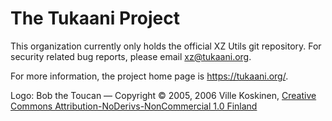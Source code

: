 # The Tukaani Project

This organization currently only holds the official XZ Utils git repository. For security related bug reports, please email xz@tukaani.org.

For more information, the project home page is https://tukaani.org/.

Logo: Bob the Toucan — Copyright © 2005, 2006 Ville Koskinen, [Creative Commons Attribution-NoDerivs-NonCommercial 1.0 Finland](https://creativecommons.org/licenses/by-nd-nc/1.0/fi/deed.en)

